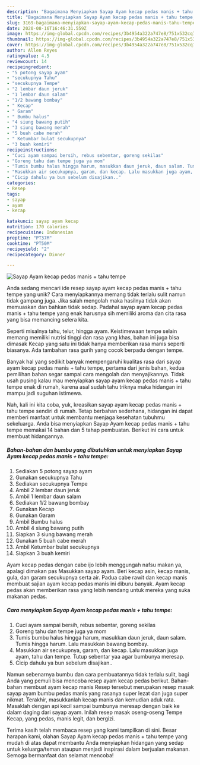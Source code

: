 ```yaml
---
description: "Bagaimana Menyiapkan Sayap Ayam kecap pedas manis + tahu tempe, Enak"
title: "Bagaimana Menyiapkan Sayap Ayam kecap pedas manis + tahu tempe, Enak"
slug: 3169-bagaimana-menyiapkan-sayap-ayam-kecap-pedas-manis-tahu-tempe-enak
date: 2020-08-16T16:46:31.559Z
image: https://img-global.cpcdn.com/recipes/3b4954a322a747e8/751x532cq70/sayap-ayam-kecap-pedas-manis-tahu-tempe-foto-resep-utama.jpg
thumbnail: https://img-global.cpcdn.com/recipes/3b4954a322a747e8/751x532cq70/sayap-ayam-kecap-pedas-manis-tahu-tempe-foto-resep-utama.jpg
cover: https://img-global.cpcdn.com/recipes/3b4954a322a747e8/751x532cq70/sayap-ayam-kecap-pedas-manis-tahu-tempe-foto-resep-utama.jpg
author: Allen Reyes
ratingvalue: 4.5
reviewcount: 14
recipeingredient:
- "5 potong sayap ayam"
- "secukupnya Tahu"
- "secukupnya Tempe"
- "2 lembar daun jeruk"
- "1 lembar daun salam"
- "1/2 bawang bombay"
- " Kecap"
- " Garam"
- " Bumbu halus"
- "4 siung bawang putih"
- "3 siung bawang merah"
- "5 buah cabe merah"
- " Ketumbar bulat secukupnya"
- "3 buah kemiri"
recipeinstructions:
- "Cuci ayam sampai bersih, rebus sebentar, goreng sekilas"
- "Goreng tahu dan tempe juga ya mom"
- "Tumis bumbu halus hingga harum, masukkan daun jeruk, daun salam. Tumis hingga harum. Lalu masukkan bawang bombay."
- "Masukkan air secukupnya, garam, dan kecap. Lalu masukkan juga ayam, tahu dan tempe. Tutup sebentar yaa agar bumbunya meresap."
- "Cicip dahulu ya bun sebelum disajikan.."
categories:
- Resep
tags:
- sayap
- ayam
- kecap

katakunci: sayap ayam kecap 
nutrition: 170 calories
recipecuisine: Indonesian
preptime: "PT37M"
cooktime: "PT50M"
recipeyield: "2"
recipecategory: Dinner

---
```



![Sayap Ayam kecap pedas manis + tahu tempe](https://img-global.cpcdn.com/recipes/3b4954a322a747e8/751x532cq70/sayap-ayam-kecap-pedas-manis-tahu-tempe-foto-resep-utama.jpg)

Anda sedang mencari ide resep sayap ayam kecap pedas manis + tahu tempe yang unik? Cara menyiapkannya memang tidak terlalu sulit namun tidak gampang juga. Jika salah mengolah maka hasilnya tidak akan memuaskan dan bahkan tidak sedap. Padahal sayap ayam kecap pedas manis + tahu tempe yang enak harusnya sih memiliki aroma dan cita rasa yang bisa memancing selera kita.

Seperti misalnya tahu, telur, hingga ayam. Keistimewaan tempe selain memang memiliki nutrisi tinggi dan rasa yang khas, bahan ini juga bisa dimasak Kecap yang satu ini tidak hanya memberikan rasa manis seperti biasanya. Ada tambahan rasa gurih yang cocok berpadu dengan tempe.

Banyak hal yang sedikit banyak mempengaruhi kualitas rasa dari sayap ayam kecap pedas manis + tahu tempe, pertama dari jenis bahan, kedua pemilihan bahan segar sampai cara mengolah dan menyajikannya. Tidak usah pusing kalau mau menyiapkan sayap ayam kecap pedas manis + tahu tempe enak di rumah, karena asal sudah tahu triknya maka hidangan ini mampu jadi suguhan istimewa.


Nah, kali ini kita coba, yuk, kreasikan sayap ayam kecap pedas manis + tahu tempe sendiri di rumah. Tetap berbahan sederhana, hidangan ini dapat memberi manfaat untuk membantu menjaga kesehatan tubuhmu sekeluarga. Anda bisa menyiapkan Sayap Ayam kecap pedas manis + tahu tempe memakai 14 bahan dan 5 tahap pembuatan. Berikut ini cara untuk membuat hidangannya.

<!--inarticleads1-->

##### Bahan-bahan dan bumbu yang dibutuhkan untuk menyiapkan Sayap Ayam kecap pedas manis + tahu tempe:

1. Sediakan 5 potong sayap ayam
1. Gunakan secukupnya Tahu
1. Sediakan secukupnya Tempe
1. Ambil 2 lembar daun jeruk
1. Ambil 1 lembar daun salam
1. Sediakan 1/2 bawang bombay
1. Gunakan  Kecap
1. Gunakan  Garam
1. Ambil  Bumbu halus
1. Ambil 4 siung bawang putih
1. Siapkan 3 siung bawang merah
1. Gunakan 5 buah cabe merah
1. Ambil  Ketumbar bulat secukupnya
1. Siapkan 3 buah kemiri


Ayam kecap pedas dengan cabe ijo lebih menggungah nafsu makan ya, apalagi dimakan pas Masukkan sayap ayam. Beri kecap asin, kecap manis, gula, dan garam secukupnya serta air. Padua cabe rawit dan kecap manis membuat sajian ayam kecap pedas manis ini diburu banyak. Ayam kecap pedas akan memberikan rasa yang lebih nendang untuk mereka yang suka makanan pedas. 

<!--inarticleads2-->

##### Cara menyiapkan Sayap Ayam kecap pedas manis + tahu tempe:

1. Cuci ayam sampai bersih, rebus sebentar, goreng sekilas
1. Goreng tahu dan tempe juga ya mom
1. Tumis bumbu halus hingga harum, masukkan daun jeruk, daun salam. Tumis hingga harum. Lalu masukkan bawang bombay.
1. Masukkan air secukupnya, garam, dan kecap. Lalu masukkan juga ayam, tahu dan tempe. Tutup sebentar yaa agar bumbunya meresap.
1. Cicip dahulu ya bun sebelum disajikan..


Namun sebenarnya bumbu dan cara pembuatannya tidak terlalu sulit, bagi Anda yang pemuli bisa mencoba resep ayam kecap pedas berikut. Bahan-bahan membuat ayam kecap manis Resep tersebut merupakan resep masak sayap ayam bumbu pedas manis yang rasanya super lezat dan juga super nikmat. Terakhir, masukkanlah kecap manis dan kemudian aduk rata. Masaklah dengan api kecil sampai bumbunya meresap dengan baik ke dalam daging dari sayap ayam. Inilah resep masak oseng-oseng Tempe Kecap, yang pedas, manis legit, dan bergizi. 

Terima kasih telah membaca resep yang kami tampilkan di sini. Besar harapan kami, olahan Sayap Ayam kecap pedas manis + tahu tempe yang mudah di atas dapat membantu Anda menyiapkan hidangan yang sedap untuk keluarga/teman ataupun menjadi inspirasi dalam berjualan makanan. Semoga bermanfaat dan selamat mencoba!
